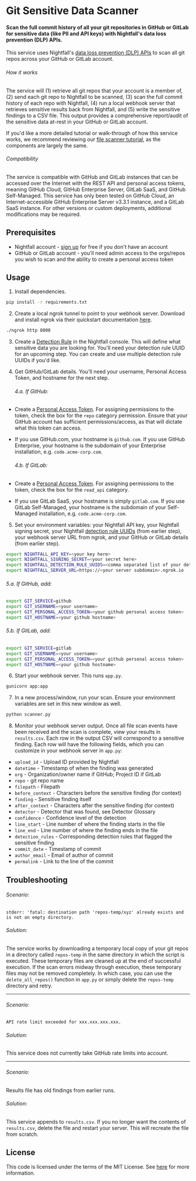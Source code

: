 # Git Sensitive Data Scanner

#### Scan the full commit history of all your git repositories in GitHub or GitLab for sensitive data (like PII and API keys) with Nightfall's data loss prevention (DLP) APIs.

This service uses Nightfall's [data loss prevention (DLP) APIs](https://nightfall.ai/developer-platform) to scan all git repos across your GitHub or GitLab account.

###### How it works
The service will (1) retrieve all git repos that your account is a member of, (2) send each git repo to Nightfall to be scanned, (3) scan the full commit history of each repo with Nightfall, (4) run a local webhook server that retrieves sensitive results back from Nightfall, and (5) write the sensitive findings to a CSV file. This output provides a comprehensive report/audit of the sensitive data at-rest in your GitHub or GitLab account. 

If you'd like a more detailed tutorial or walk-through of how this service works, we recommend reviewing our [file scanner tutorial](https://github.com/nightfallai/file-scanner-tutorial), as the components are largely the same.

###### Compatibility
The service is compatible with GitHub and GitLab instances that can be accessed over the Internet with the REST API and personal access tokens, meaning GitHub Cloud, GitHub Enterprise Server, GitLab SaaS, and GitHub Self-Managed. This service has only been tested on GitHub Cloud, an Internet-accessible GitHub Enterprise Server v3.3.1 instance, and a GitLab SaaS instance. For other versions or custom deployments, additional modifications may be required.

## Prerequisites

* Nightfall account - [sign up](https://app.nightfall.ai/sign-up) for free if you don't have an account
* GitHub or GitLab account - you'll need admin access to the orgs/repos you wish to scan and the ability to create a personal access token

## Usage

1. Install dependencies.

```bash
pip install -r requirements.txt
```

2. Create a local ngrok tunnel to point to your webhook server. Download and install ngrok via their quickstart documentation [here](https://ngrok.com/docs/guides/quickstart).

```bash
./ngrok http 8000
```

3. Create a [Detection Rule](https://docs.nightfall.ai/docs/creating-detection-rules) in the Nightfall console. This will define what sensitive data you are looking for. You'll need your detection rule UUID for an upcoming step. You can create and use multiple detection rule UUIDs if you'd like.

4. Get GitHub/GitLab details. You'll need your username, Personal Access Token, and hostname for the next step.

	###### 4.a. If GitHub:

* Create a [Personal Access Token](https://docs.github.com/en/authentication/keeping-your-account-and-data-secure/creating-a-personal-access-token). For assigning permissions to the token, check the box for the `repo` category permission. Ensure that your GitHub account has sufficient permissions/access, as that will dictate what this token can access. 

* If you use GitHub.com, your hostname is `github.com`. If you use GitHub Enterprise, your hostname is the subdomain of your Enterprise installation, e.g. `code.acme-corp.com`.

	###### 4.b. If GitLab:

* Create a [Personal Access Token](https://docs.gitlab.com/ee/user/profile/personal_access_tokens.html). For assigning permissions to the token, check the box for the `read_api` category.

* If you use GitLab SaaS, your hostname is simply `gitlab.com`. If you use GitLab Self-Managed, your hostname is the subdomain of your Self-Managed installation, e.g. `code.acme-corp.com`.

5. Set your environment variables: your Nightfall API key, your Nightfall signing secret, your Nightfall [detection rule UUIDs](https://docs.nightfall.ai/docs/creating-detection-rules) (from earlier step), your webhook server URL from ngrok, and your GitHub or GitLab details (from earlier step).

```bash
export NIGHTFALL_API_KEY=<your key here>
export NIGHTFALL_SIGNING_SECRET=<your secret here>
export NIGHTFALL_DETECTION_RULE_UUIDS=<comma separated list of your detection rule uuids>
export NIGHTFALL_SERVER_URL=https://<your server subdomain>.ngrok.io
```

###### 5.a. If GitHub, add:

```bash
export GIT_SERVICE=github
export GIT_USERNAME=<your username>
export GIT_PERSONAL_ACCESS_TOKEN=<your github personal access token>
export GIT_HOSTNAME=<your github hostname>
```

###### 5.b. If GitLab, add:

```bash
export GIT_SERVICE=gitlab
export GIT_USERNAME=<your username>
export GIT_PERSONAL_ACCESS_TOKEN=<your github personal access token>
export GIT_HOSTNAME=<your github hostname>
```

6. Start your webhook server. This runs `app.py`.

```bash
gunicorn app:app
```

7. In a new process/window, run your scan. Ensure your environment variables are set in this new window as well.

```python
python scanner.py
```

8. Monitor your webhook server output. Once all file scan events have been received and the scan is complete, view your results in `results.csv`. Each row in the output CSV will correspond to a sensitive finding. Each row will have the following fields, which you can customize in your webhook server in `app.py`: 

* `upload_id` - Upload ID provided by Nightfall
* `datetime` - Timestamp of when the finding was generated
* `org` - Organization/owner name if GitHub; Project ID if GitLab
* `repo` - git repo name
* `filepath` - Filepath
* `before_context` - Characters before the sensitive finding (for context)
* `finding` - Sensitive finding itself
* `after_context` - Characters after the sensitive finding (for context)
* `detector` - Detector that was found, see Detector Glossary
* `confidence` - Confidence level of the detection
* `line_start` - Line number of where the finding starts in the file
* `line_end` - Line number of where the finding ends in the file
* `detection_rules` - Corresponding detection rules that flagged the sensitive finding
* `commit_date` - Timestamp of commit
* `author_email` - Email of author of commit
* `permalink` - Link to the line of the commit

## Troubleshooting

###### Scenario:
```
stderr: 'fatal: destination path 'repos-temp/xyz' already exists and is not an empty directory.
```

###### Solution:

The service works by downloading a temporary local copy of your git repos in a directory called `repos-temp` in the same directory in which the script is executed. These temporary files are cleaned up at the end of successful execution. If the scan errors midway through execution, these temporary files may not be removed completely. In which case, you can use the `delete_all_repos()` function in `app.py` or simply delete the `repos-temp` directory and retry.

---

###### Scenario:

```API rate limit exceeded for xxx.xxx.xxx.xxx.```

###### Solution:

This service does not currently take GitHub rate limits into account.

---

###### Scenario:

Results file has old findings from earlier runs.

###### Solution:

This service appends to `results.csv`. If you no longer want the contents of `results.csv`, delete the file and restart your server. This will recreate the file from scratch.

## License

This code is licensed under the terms of the MIT License. See [here](LICENSE.md) for more information.